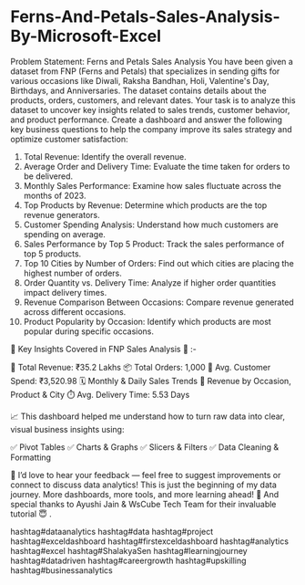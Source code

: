 # Ferns-And-Petals-Sales-Analysis-By-Microsoft-Excel

Problem Statement: Ferns and Petals Sales Analysis
You have been given a dataset from FNP (Ferns and Petals) that specializes in sending gifts for
various occasions like Diwali, Raksha Bandhan, Holi, Valentine's Day, Birthdays, and
Anniversaries. The dataset contains details about the products, orders, customers, and relevant
dates. Your task is to analyze this dataset to uncover key insights related to sales trends,
customer behavior, and product performance.
Create a dashboard and answer the following key business questions to help the company
improve its sales strategy and optimize customer satisfaction:
1. Total Revenue: Identify the overall revenue.
2. Average Order and Delivery Time: Evaluate the time taken for orders to be delivered.
3. Monthly Sales Performance: Examine how sales fluctuate across the months of 2023.
4. Top Products by Revenue: Determine which products are the top revenue generators.
5. Customer Spending Analysis: Understand how much customers are spending on
average.
6. Sales Performance by Top 5 Product: Track the sales performance of top 5 products.
7. Top 10 Cities by Number of Orders: Find out which cities are placing the highest
number of orders.
8. Order Quantity vs. Delivery Time: Analyze if higher order quantities impact delivery
times.
9. Revenue Comparison Between Occasions: Compare revenue generated across
different occasions.
10. Product Popularity by Occasion: Identify which products are most popular during
specific occasions.

📌 Key Insights Covered in FNP Sales Analysis 🌟 :-

🧾 Total Revenue: ₹35.2 Lakhs
📦 Total Orders: 1,000
👤 Avg. Customer Spend: ₹3,520.98
🗓️ Monthly & Daily Sales Trends
🎯 Revenue by Occasion, Product & City
⏱️ Avg. Delivery Time: 5.53 Days


📈 This dashboard helped me understand how to turn raw data into clear, visual business insights using:

✅ Pivot Tables
✅ Charts & Graphs
✅ Slicers & Filters
✅ Data Cleaning & Formatting



💬 I’d love to hear your feedback — feel free to suggest improvements or connect to discuss data analytics! This is just the beginning of my data journey. More dashboards, more tools, and more learning ahead! 🚀
And special thanks to Ayushi Jain & WsCube Tech Team for their invaluable tutorial 😇 . 

hashtag#dataanalytics hashtag#data hashtag#project hashtag#exceldashboard hashtag#firstexceldashboard hashtag#analytics hashtag#excel hashtag#ShalakyaSen hashtag#learningjourney hashtag#datadriven hashtag#careergrowth hashtag#upskilling hashtag#businessanalytics
